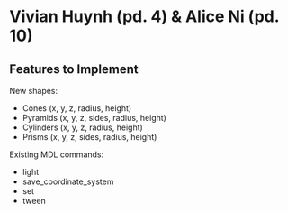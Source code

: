 # Vivian Huynh (pd. 4) & Alice Ni (pd. 10)

## Features to Implement
New shapes:
* Cones (x, y, z, radius, height)
* Pyramids (x, y, z, sides, radius, height)
* Cylinders (x, y, z, radius, height)
* Prisms (x, y, z, sides, radius, height)

Existing MDL commands:
* light
* save_coordinate_system
* set
* tween
